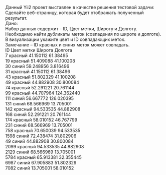 Данный Yii2 проект выставлен в качестве решения тестовой задачи:<br>
Сделайте веб-страницу, которая будет отображать полученный результат.<br>
Дано:<br>
Набор данных содержит - ID, Цвет метки, Широту и Долготу.<br>
Необходимо найти дубликаты меток (совпадения по широте и долготе). <br>
В визуализации укажите цвет и ID совпадающих меток. <br>
Замечание – ID красных и синих меток может совпадать.<br>
ID	Цвет метки	Широта	Долгота<br>
7	красный	41.150112	61.38495<br>
19	красный	51.409088	41.100208<br>
30	синий	59.248956	3.816496<br>
31	красный	41.150112	61.38496<br>
43	красный	51.802329	41.100208<br>
49	красный	44.882908	30.800084<br>
74	красный	52.291221	20.761144<br>
99	красный	44.707964	124.362440<br>
111	синий	56.667772	126.020395<br>
131	синий	68.566969	13.705001<br>
142	красный	94.533535	44.882908<br>
168	синий	52.291221	20.761144<br>
174	красный	58.010152	46.767799<br>
231	синий	68.566969	13.705001<br>
758	красный	70.650039	94.533535<br>
1598	синий	72.438474	31.802906<br>
49	синий	44.882908	30.800084<br>
2099	красный	94.533535	44.882908<br>
2129	синий	68.566969	13.705001<br>
5784	красный	65.913381	32.355445<br>
6987	синий	67.905883	51.802329<br>
7082	синий	13.705001	58.010152<br>




